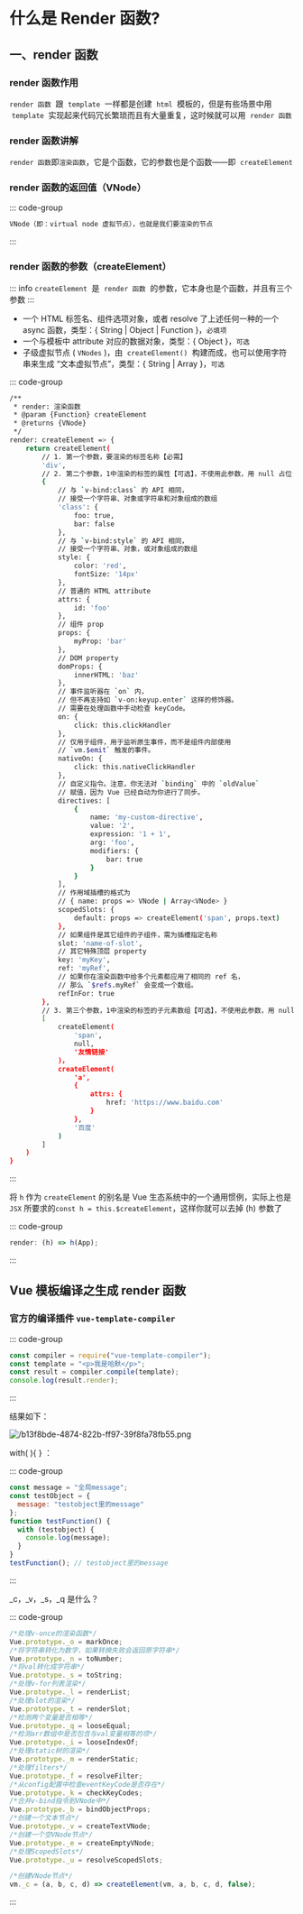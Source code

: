 # 什么是 Render 函数?

<article-info/>

## 一、render 函数

### render 函数作用

`render 函数`  跟  `template`  一样都是创建  `html`  模板的，但是有些场景中用  `template`  实现起来代码冗长繁琐而且有大量重复，这时候就可以用  `render 函数`

### render 函数讲解

`render 函数`即`渲染函数`，它是个函数，它的参数也是个函数——即  `createElement`

### render 函数的返回值（VNode）

::: code-group

```bash
VNode（即：virtual node 虚拟节点），也就是我们要渲染的节点
```

:::

### render 函数的参数（createElement）

::: info
`createElement`  是  `render 函数`  的参数，它本身也是个函数，并且有三个参数
:::

- 一个 HTML 标签名、组件选项对象，或者 resolve 了上述任何一种的一个 async 函数，类型：{ String | Object | Function }，`必填项`
- 一个与模板中 attribute 对应的数据对象，类型：{ Object }，`可选`
- 子级虚拟节点 ( `VNodes` )，由  `createElement()`  构建而成，也可以使用字符串来生成 “文本虚拟节点”，类型：{ String | Array }，`可选`

::: code-group

```bash
/**
 * render: 渲染函数
 * @param {Function} createElement
 * @returns {VNode}
 */
render: createElement => {
    return createElement(
        // 1. 第一个参数，要渲染的标签名称【必需】
        'div',
        // 2. 第二个参数，1中渲染的标签的属性【可选】，不使用此参数，用 null 占位
        {
            // 与 `v-bind:class` 的 API 相同，
            // 接受一个字符串、对象或字符串和对象组成的数组
            'class': {
                foo: true,
                bar: false
            },
            // 与 `v-bind:style` 的 API 相同，
            // 接受一个字符串、对象，或对象组成的数组
            style: {
                color: 'red',
                fontSize: '14px'
            },
            // 普通的 HTML attribute
            attrs: {
                id: 'foo'
            },
            // 组件 prop
            props: {
                myProp: 'bar'
            },
            // DOM property
            domProps: {
                innerHTML: 'baz'
            },
            // 事件监听器在 `on` 内，
            // 但不再支持如 `v-on:keyup.enter` 这样的修饰器。
            // 需要在处理函数中手动检查 keyCode。
            on: {
                click: this.clickHandler
            },
            // 仅用于组件，用于监听原生事件，而不是组件内部使用
            // `vm.$emit` 触发的事件。
            nativeOn: {
                click: this.nativeClickHandler
            },
            // 自定义指令。注意，你无法对 `binding` 中的 `oldValue`
            // 赋值，因为 Vue 已经自动为你进行了同步。
            directives: [
                {
                    name: 'my-custom-directive',
                    value: '2',
                    expression: '1 + 1',
                    arg: 'foo',
                    modifiers: {
                        bar: true
                    }
                }
            ],
            // 作用域插槽的格式为
            // { name: props => VNode | Array<VNode> }
            scopedSlots: {
                default: props => createElement('span', props.text)
            },
            // 如果组件是其它组件的子组件，需为插槽指定名称
            slot: 'name-of-slot',
            // 其它特殊顶层 property
            key: 'myKey',
            ref: 'myRef',
            // 如果你在渲染函数中给多个元素都应用了相同的 ref 名，
            // 那么 `$refs.myRef` 会变成一个数组。
            refInFor: true
        },
        // 3. 第三个参数，1中渲染的标签的子元素数组【可选】，不使用此参数，用 null 占位 或不写
        [
            createElement(
                'span',
                null,
                '友情链接'
            )，
            createElement(
                'a',
                {
                    attrs: {
                        href: 'https://www.baidu.com'
                    }
                },
                '百度'
            )
        ]
    )
}
```

:::

将 `h` 作为 `createElement` 的别名是 Vue 生态系统中的一个通用惯例，实际上也是 `JSX` 所要求的`const h = this.$createElement`，这样你就可以去掉 (h) 参数了

::: code-group

```js
render: (h) => h(App);
```

:::

## Vue 模板编译之生成 render 函数

### 官方的编译插件 `vue-template-compiler`

::: code-group

```js
const compiler = require("vue-template-compiler");
const template = "<p>我是哈默</p>";
const result = compiler.compile(template);
console.log(result.render);
```

:::

结果如下：

![/b13f8bde-4874-822b-ff97-39f8fa78fb55.png](/b13f8bde-4874-822b-ff97-39f8fa78fb55.png)

with( ){ } ：

::: code-group

```js
const message = "全局message";
const testObject = {
  message: "testobject里的message"
};
function testFunction() {
  with (testobject) {
    console.log(message);
  }
}
testFunction(); // testobject里的message
```

:::

\_c，\_v，\_s，\_q 是什么？

::: code-group

```jsx
/*处理v-once的渲染函数*/
Vue.prototype._o = markOnce;
/*将字符串转化为数字，如果转换失败会返回原字符串*/
Vue.prototype._n = toNumber;
/*将val转化成字符串*/
Vue.prototype._s = toString;
/*处理v-for列表渲染*/
Vue.prototype._l = renderList;
/*处理slot的渲染*/
Vue.prototype._t = renderSlot;
/*检测两个变量是否相等*/
Vue.prototype._q = looseEqual;
/*检测arr数组中是否包含与val变量相等的项*/
Vue.prototype._i = looseIndexOf;
/*处理static树的渲染*/
Vue.prototype._m = renderStatic;
/*处理filters*/
Vue.prototype._f = resolveFilter;
/*从config配置中检查eventKeyCode是否存在*/
Vue.prototype._k = checkKeyCodes;
/*合并v-bind指令到VNode中*/
Vue.prototype._b = bindObjectProps;
/*创建一个文本节点*/
Vue.prototype._v = createTextVNode;
/*创建一个空VNode节点*/
Vue.prototype._e = createEmptyVNode;
/*处理ScopedSlots*/
Vue.prototype._u = resolveScopedSlots;

/*创建VNode节点*/
vm._c = (a, b, c, d) => createElement(vm, a, b, c, d, false);
```

:::
